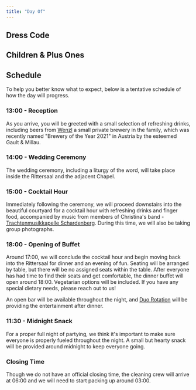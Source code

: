 ```yaml
---
title: "Day Of"
---
```


## Dress Code

## Children & Plus Ones

## Schedule

To help you better know what to expect, below is a tentative schedule of how the day will progress.

### 13:00 - Reception

As you arrive, you will be greeted with a small selection of refreshing drinks, including beers from [Wenzl](https://wenzl-privatbraeu.jimdosite.com/) a small private brewery in the family, which was recently named "Brewery of the Year 2021" in Austria by the esteemed Gault & Millau.

### 14:00 - Wedding Ceremony

The wedding ceremony, including a liturgy of the word, will take place inside the Rittersaal and the adjacent Chapel.

### 15:00 - Cocktail Hour

Immediately following the ceremony, we will proceed downstairs into the beautiful courtyard for a cocktail hour with refreshing drinks and finger food, accompanied by music from members of Christina's band - [Trachtenmusikkapelle Schardenberg](http://www.trachtenmusikkapelleschardenberg.at/). During this time, we will also be taking group photographs.

### 18:00 - Opening of Buffet

Around 17:00, we will conclude the cocktail hour and begin moving back into the Rittersaal for dinner and an evening of fun. Seating will be arranged by table, but there will be no assigned seats within the table. After everyone has had time to find their seats and get comfortable, the dinner buffet will open around 18:00. Vegetarian options will be included. If you have any special dietary needs, please reach out to us!

An open bar will be available throughout the night, and [Duo Rotation](https://www.duorotation.at/) will be providing the entertainment after dinner.

### 11:30 - Midnight Snack

For a proper full night of partying, we think it's important to make sure everyone is properly fueled throughout the night. A small but hearty snack will be provided around midnight to keep everyone going.

### Closing Time

Though we do not have an official closing time, the cleaning crew will arrive at 06:00 and we will need to start packing up around 03:00.
